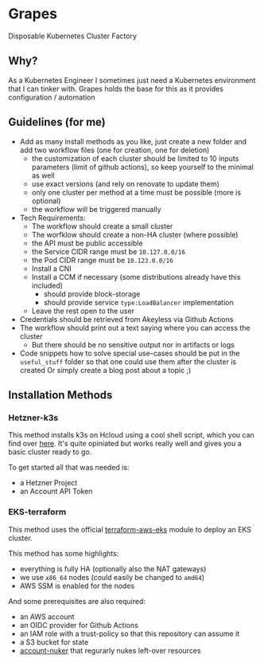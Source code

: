 # Grapes

Disposable Kubernetes Cluster Factory

## Why?

As a Kubernetes Engineer I sometimes just need a Kubernetes environment that I can tinker with. Grapes holds the base for this as it provides configuration / automation  

## Guidelines (for me)

- Add as many install methods as you like, just create a new folder and add two workflow files (one for creation, one for deletion)
  - the customization of each cluster should be limited to 10 inputs parameters (limit of github actions), so keep yourself to the minimal as well
  - use exact versions (and rely on renovate to update them)
  - only one cluster per method at a time must be possible (more is optional)
  - the workflow will be triggered manually
- Tech Requirements:
  - The workflow should create a small cluster 
  - The worfklow should create a non-HA cluster (where possible)
  - the API must be public accessible 
  - the Service CIDR range must be `10.127.0.0/16`
  - the Pod CIDR range must be `10.123.0.0/16`
  - Install a CNI 
  - Install a CCM if necessary (some distributions already have this included)
    - should provide block-storage
    - should provide service `type:LoadBalancer` implementation
  - Leave the rest open to the user
- Credentials should be retrieved from Akeyless via Github Actions
- The workflow should print out a text saying where you can access the cluster
  - But there should be no sensitive output nor in artifacts or logs
- Code snippets how to solve special use-cases should be put in the `useful_stuff` folder so that one could use them after the cluster is created
  Or simply create a blog post about a topic ;)

## Installation Methods

### Hetzner-k3s

This method installs k3s on Hcloud using a cool shell script, which you can find over [here](https://github.com/vitobotta/hetzner-k3s). It's quite opiniated but works really well and gives you a basic cluster ready to go.

To get started all that was needed is:
- a Hetzner Project
- an Account API Token 

### EKS-terraform

This method uses the official [terraform-aws-eks](https://github.com/terraform-aws-modules/terraform-aws-eks) module to deploy an EKS cluster.

This method has some highlights:
- everything is fully HA (optionally also the NAT gateways)
- we use `x86_64` nodes (could easily be changed to `amd64`)
- AWS SSM is enabled for the nodes

And some prerequisites are also required:
- an AWS account
- an OIDC provider for Github Actions
- an IAM role with a trust-policy so that this repository can assume it
- a S3 bucket for state
- [account-nuker](https://github.com/the-technat/account-nuker) that regurarly nukes left-over resources


